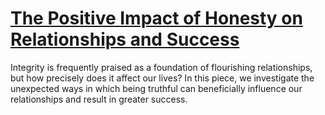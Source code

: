 
# [The Positive Impact of Honesty on Relationships and Success](https://www.mindhaste.com/t/honesty/the-positive-impact-of-honesty-on-relationships-and-success-199)

Integrity is frequently praised as a foundation of flourishing relationships, but how precisely does it affect our lives? In this piece, we investigate the unexpected ways in which being truthful can beneficially influence our relationships and result in greater success.
    